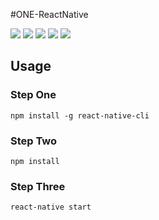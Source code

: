 #ONE-ReactNative

![](https://github.com/kenvies/ONE-ReactNative/blob/master/dis/Simulator%20Screen%20Shot%202017年8月16日%20下午3.12.04.png)
![](https://github.com/kenvies/ONE-ReactNative/blob/master/dis/Simulator%20Screen%20Shot%202017年8月16日%20下午3.12.12.png)
![](https://github.com/kenvies/ONE-ReactNative/blob/master/dis/Simulator%20Screen%20Shot%202017年8月16日%20下午3.12.17.png)
![](https://github.com/kenvies/ONE-ReactNative/blob/master/dis/Simulator%20Screen%20Shot%202017年8月16日%20下午3.12.24.png)
![](https://github.com/kenvies/ONE-ReactNative/blob/master/dis/Simulator%20Screen%20Shot%202017年8月16日%20下午3.12.43.png)


Usage
-----

### Step One

```
npm install -g react-native-cli
```
### Step Two

```
npm install
```
### Step Three

```
react-native start
```
